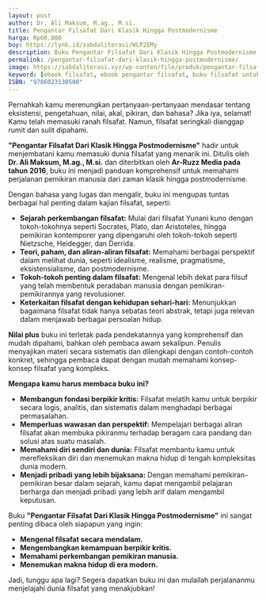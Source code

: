 ```yaml
---
layout: post
author: Dr. Ali Maksum, M.ag., M.si. 
title: Pengantar Filsafat Dari Klasik Hingga Postmodernisme
harga: Rp60.000
buy: https://lynk.id/sabdaliterasi/WLP2EMy
description: Buku Pengantar Filsafat Dari Klasik Hingga Postmodernisme ini akan membahas hal-hal dasar yang penting dalam filsafat seperti sejarah, dan lain-lain.
permalink: /pengantar-filsafat-dari-klasik-hingga-postmodernisme/
image: https://sabdaliterasi.xyz/wp-conten/file/produk/pengantar-filsafat-dari-klasik-hingga-postmodernisme.svg
keyword: [ebook filsafat, ebook pengantar filsafat, buku filsafat untuk pemula, buku filsafat terbaik, jual buku filsafat murah, rekomendasi bacaan filsafat, ali maksum]
ISBN: "9786023130580"
---
```

<p>Pernahkah kamu merenungkan pertanyaan-pertanyaan mendasar tentang eksistensi, pengetahuan, nilai, akal, pikiran, dan bahasa? Jika iya, selamat! Kamu telah memasuki ranah filsafat. Namun, filsafat seringkali dianggap rumit dan sulit dipahami.</p><p><strong>"Pengantar Filsafat Dari Klasik Hingga Postmodernisme"</strong> hadir untuk menjembatani kamu memasuki dunia filsafat yang menarik ini. Ditulis oleh <strong>Dr. Ali Maksum, M.ag., M.si.</strong> dan diterbitkan oleh <strong>Ar-Ruzz Media pada tahun 2016</strong>, buku ini menjadi panduan komprehensif untuk memahami perjalanan pemikiran manusia dari zaman klasik hingga postmodernisme.</p><p>Dengan bahasa yang lugas dan mengalir, buku ini mengupas tuntas berbagai hal penting dalam kajian filsafat, seperti:</p><ul><li><strong>Sejarah perkembangan filsafat:</strong> Mulai dari filsafat Yunani kuno dengan tokoh-tokohnya seperti Socrates, Plato, dan Aristoteles, hingga pemikiran kontemporer yang dipengaruhi oleh tokoh-tokoh seperti Nietzsche, Heidegger, dan Derrida.</li><li><strong>Teori, paham, dan aliran-aliran filsafat:</strong> Memahami berbagai perspektif dalam melihat dunia, seperti idealisme, realisme, pragmatisme, eksistensialisme, dan postmodernisme.</li><li><strong>Tokoh-tokoh penting dalam filsafat:</strong> Mengenal lebih dekat para filsuf yang telah membentuk peradaban manusia dengan pemikiran-pemikirannya yang revolusioner.</li><li><strong>Keterkaitan filsafat dengan kehidupan sehari-hari:</strong> Menunjukkan bagaimana filsafat tidak hanya sebatas teori abstrak, tetapi juga relevan dalam menjawab berbagai persoalan hidup.</li></ul><p><strong>Nilai plus</strong> buku ini terletak pada pendekatannya yang komprehensif dan mudah dipahami, bahkan oleh pembaca awam sekalipun. Penulis menyajikan materi secara sistematis dan dilengkapi dengan contoh-contoh konkret, sehingga pembaca dapat dengan mudah memahami konsep-konsep filsafat yang kompleks.</p><p><strong>Mengapa kamu harus membaca buku ini?</strong></p><ul><li><strong>Membangun fondasi berpikir kritis:</strong> Filsafat melatih kamu untuk berpikir secara logis, analitis, dan sistematis dalam menghadapi berbagai permasalahan.</li><li><strong>Memperluas wawasan dan perspektif:</strong> Mempelajari berbagai aliran filsafat akan membuka pikiranmu terhadap beragam cara pandang dan solusi atas suatu masalah.</li><li><strong>Memahami diri sendiri dan dunia:</strong> Filsafat membantu kamu untuk merefleksikan diri dan menemukan makna hidup di tengah kompleksitas dunia modern.</li><li><strong>Menjadi pribadi yang lebih bijaksana:</strong> Dengan memahami pemikiran-pemikiran besar dalam sejarah, kamu dapat mengambil pelajaran berharga dan menjadi pribadi yang lebih arif dalam mengambil keputusan.</li></ul><p>Buku <strong>"Pengantar Filsafat Dari Klasik Hingga Postmodernisme"</strong> ini sangat penting dibaca oleh siapapun yang ingin:</p><ul><li><strong>Mengenal filsafat secara mendalam.</strong></li><li><strong>Mengembangkan kemampuan berpikir kritis.</strong></li><li><strong>Memahami perkembangan pemikiran manusia.</strong></li><li><strong>Menemukan makna hidup di era modern.</strong></li></ul><p>Jadi, tunggu apa lagi? Segera dapatkan buku ini dan mulailah perjalananmu menjelajahi dunia filsafat yang menakjubkan!</p>
